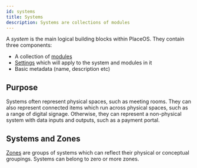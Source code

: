 ```yaml
---
id: systems
title: Systems
description: Systems are collections of modules
---
```

<!-- # Systems -->

A *system* is the main logical building blocks within PlaceOS. 
They contain three components:
- A collection of [modules](modules.md)
- [Settings](settings.md) which will apply to the system and modules in it
- Basic metadata (name, description etc)

<!-- images pending asset folder or mermaid.js -->
<!-- ![Systems have settings and a collection of modules.](../.gitbook/assets/concepts-system.svg) -->

## Purpose

Systems often represent physical spaces, such as meeting rooms.
They can also represent connected items which run across physical spaces, such as a range of digital signage. 
Otherwise, they can represent a non-physical system with data inputs and outputs, such as a payment portal.

## Systems and Zones

[Zones](zones.md) are groups of systems which can reflect their physical or conceptual groupings.
Systems can belong to zero or more zones.
<!-- not sure about zero -->

